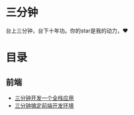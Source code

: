 # 三分钟
台上三分钟，台下十年功。你的star是我的动力，❤️

# 目录
## 前端
- [三分钟开发一个全栈应用](https://github.com/xufuping/WebAiWeb3/blob/main/%E5%89%8D%E7%AB%AF/%E4%B8%89%E5%88%86%E9%92%9F%E5%BC%80%E5%8F%91%E4%B8%80%E4%B8%AA%E5%85%A8%E6%A0%88%E5%BA%94%E7%94%A8.md)
- [三分钟搞定前端开发环境](https://github.com/xufuping/WebAiWeb3/blob/main/%E5%89%8D%E7%AB%AF/%E4%B8%89%E5%88%86%E9%92%9F%E6%90%9E%E5%AE%9A%E5%89%8D%E7%AB%AF%E5%BC%80%E5%8F%91%E7%8E%AF%E5%A2%83.md)